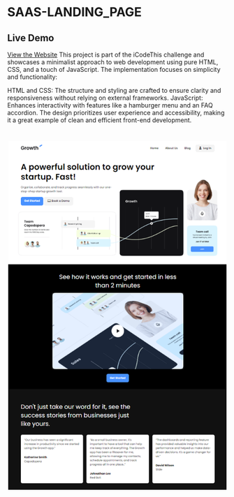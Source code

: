 # SAAS-LANDING_PAGE
## Live Demo 
[View the Website](https://chipper-choux-54f45d.netlify.app/)
This project is part of the iCodeThis challenge and showcases a minimalist approach to web development using pure HTML, CSS, and a touch of JavaScript.
The implementation focuses on simplicity and functionality:

HTML and CSS: The structure and styling are crafted to ensure clarity and responsiveness without relying on external frameworks.
JavaScript: Enhances interactivity with features like a hamburger menu and an FAQ accordion.
The design prioritizes user experience and accessibility, making it a great example of clean and efficient front-end development.

<img src="./Images/screen.png" width="500" style="display:block;
margin:40px auto"/>
